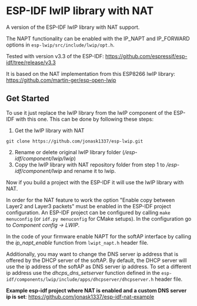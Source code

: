 # ESP-IDF lwIP library with NAT 

A version of the ESP-IDF lwIP library with NAT support.

The NAPT functionality can be enabled with the IP_NAPT and IP_FORWARD options in `esp-lwip/src/include/lwip/opt.h`.

Tested with version v3.3 of the ESP-IDF: https://github.com/espressif/esp-idf/tree/release/v3.3

It is based on the NAT implementation from this ESP8266 lwIP library: https://github.com/martin-ger/esp-open-lwip

## Get Started
To use it just replace the lwIP library from the lwIP component of the ESP-IDF with this one.
This can be done by following these steps:
1. Get the lwIP library with NAT

`git clone https://github.com/jonask1337/esp-lwip.git`

2. Rename or delete original lwIP library folder (*/esp-idf/component/lwip/lwip*)
3. Copy the lwIP library with NAT repository folder from step 1 to */esp-idf/component/lwip* and rename it to lwip.

Now if you build a project with the ESP-IDF it will use the lwIP library with NAT. 

In order for the NAT feature to work the option "Enable copy between Layer2 and Layer3 packets" must be enabled in the ESP-IDF project configuration.
An ESP-IDF project can be configured by calling `make menuconfig` (or `idf.py menuconfig` for CMake setups). In the configuration go to *Component config -> LWIP*.

In the code of your firmware enable NAPT for the softAP interface by calling the *ip_napt_enable* function from `lwipt_napt.h` header file.

Additionally, you may want to change the DNS server ip address that is offered by the DHCP server of the softAP. By default, the DHCP server will use the ip address of the softAP as DNS server ip address.
To set a different ip address use the *dhcps_dns_setserver* function defined in the `esp-idf/components/lwip/include/apps/dhcpserver/dhcpserver.h` header file.

**Example esp-idf project where NAT is enabled and a custom DNS server ip is set**: https://github.com/jonask1337/esp-idf-nat-example
